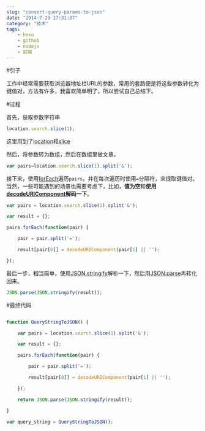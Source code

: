 ```yaml
---
slug: "convert-query-params-to-json"
date: "2014-7-29 17:31:37"
category: "技术"
tags:
    - hexo
    - github
    - nodejs
    - 前端
---
```

#引子

工作中经常需要获取浏览器地址栏URL的参数，常用的套路便是将这些参数转化为键值对，方法有许多，我喜欢简单明了，所以尝试自己总结下。

#过程

首先，获取参数字符串
``` javascript
location.search.slice(1);
``` 
这里用到了[location](https://developer.mozilla.org/en-US/docs/Web/API/window.location)和[slice](https://developer.mozilla.org/en-US/docs/Web/JavaScript/Reference/Global_Objects/String/slice)

然后，将参数转为数组，然后在数组里做文章。

``` javascript
var pairs=location.search.slice(1).split('&');
``` 
接下来，使用[forEach](https://developer.mozilla.org/en-US/docs/Web/JavaScript/Reference/Global_Objects/Array/forEach)遍历`pairs`，并在每次遍历时使用`=`分隔符，来提取键值对。当然，一些可能遇到的场景也需要考虑下，比如，**值为空**和**使用[decodeURIComponent](https://developer.mozilla.org/en-US/docs/Web/JavaScript/Reference/Global_Objects/decodeURIComponent)解码一下**。

``` javascript
var pairs = location.search.slice(1).split('&');

var result = {};

pairs.forEach(function(pair) {

    pair = pair.split('=');

    result[pair[0]] = decodeURIComponent(pair[1] || '');

});
``` 
最后一步，相当简单，使用[JSON.stringify](https://developer.mozilla.org/en-US/docs/Web/JavaScript/Reference/Global_Objects/JSON/stringify)解析一下，然后用[JSON.parse](https://developer.mozilla.org/en-US/docs/Web/JavaScript/Reference/Global_Objects/JSON/parse)再转化回来。

``` javascript
JSON.parse(JSON.stringify(result));
``` 
#最终代码
``` javascript

function QueryStringToJSON() {            

    var pairs = location.search.slice(1).split('&');

    var result = {};

    pairs.forEach(function(pair) {

        pair = pair.split('=');

        result[pair[0]] = decodeURIComponent(pair[1] || '');

    });

    return JSON.parse(JSON.stringify(result));

}

var query_string = QueryStringToJSON();
```
